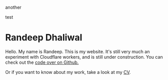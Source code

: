 another

test



<!--<helmet>
  <title>Randeep Dhaliwal</title>
</helmet>-->

# Randeep Dhaliwal

Hello. My name is Randeep. This is my website. It's still very much an experiment with Cloudflare workers, and is still under construction. You can check out the [code over on Github.](https://github.com/rdhaliwal/cf-worker-blog)

Or if you want to know about my work, take a look at my [CV](/about/cv).

<!--
## Posts
- [posts/hello-there](posts/hello-there)
- [posts/wip-css-grids-1](posts/wip-css-grids-1)

## Other

This is still very much a work in progress.

-->
